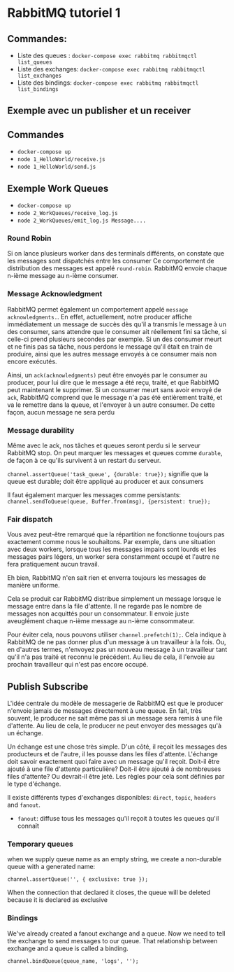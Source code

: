 # RabbitMQ tutoriel 1

## Commandes: 

* Liste des queues : `docker-compose exec rabbitmq rabbitmqctl list_queues `
* Liste des exchanges: `docker-compose exec rabbitmq rabbitmqctl list_exchanges`
* Liste des bindings: `docker-compose exec rabbitmq rabbitmqctl list_bindings`

## Exemple avec un publisher et un receiver
## Commandes
* `docker-compose up`
* `node 1_HelloWorld/receive.js`
* `node 1_HelloWorld/send.js`


## Exemple Work Queues
* `docker-compose up`
* `node 2_WorkQueues/receive_log.js`
* `node 2_WorkQueues/emit_log.js Message....`
  
### Round Robin
Si on lance plusieurs worker dans des terminals différents, on constate que les messages sont dispatchés entre les consumer 
Ce comportement de distribution des messages est appelé `round-robin`.
RabbitMQ envoie chaque n-ième message au n-ième consumer.

### Message Acknowledgment
RabbitMQ permet également un comportement appelé `message acknowledgments.`. En effet, actuellement, notre producer affiche
immédiatement un message de succès dès qu'il a transmis le message à un des consumer, sans attendre que le consumer ait réellement fini
sa tâche, si celle-ci prend plusieurs secondes par exemple.
Si un des consumer meurt et ne finis pas sa tâche, nous perdons le message qu'il était en train de produire, ainsi que les autres message envoyés à ce consumer
mais non encore exécutés.


Ainsi, un `ack(acknowledgments)` peut être envoyés par le consumer au producer, pour lui dire que le message a été reçu, traité, et que RabbitMQ peut maintenant le supprimer.
Si un consumer meurt sans avoir envoyé de `ack`, RabbitMQ comprend que le message n'a pas été entièrement traité, et va le remettre dans la queue, et l'envoyer à un autre consumer.
De cette façon, aucun message ne sera perdu

### Message durability
Même avec le ack, nos tâches et queues seront perdu si le serveur RabbitMQ stop.
On peut marquer les messages et queues comme `durable`, de façon à ce qu'ils survivent à un restart du serveur.


`channel.assertQueue('task_queue', {durable: true});` signifie que la queue est durable; doit être appliqué au producer et aux consumers


Il faut également marquer les messages comme persistants:
`channel.sendToQueue(queue, Buffer.from(msg), {persistent: true});`

### Fair dispatch

Vous avez peut-être remarqué que la répartition ne fonctionne toujours pas exactement comme nous le souhaitons. Par exemple, dans une situation avec deux workers, lorsque tous les messages impairs sont lourds et les messages pairs légers, un worker sera constamment occupé et l'autre ne fera pratiquement aucun travail. 

Eh bien, RabbitMQ n'en sait rien et enverra toujours les messages de manière uniforme.

Cela se produit car RabbitMQ distribue simplement un message lorsque le message entre dans la file d'attente. Il ne regarde pas le nombre de messages non acquittés pour un consommateur. Il envoie juste aveuglément chaque n-ième message au n-ième consommateur.

Pour éviter cela, nous pouvons utiliser `channel.prefetch(1);`. 
Cela indique à RabbitMQ de ne pas donner plus d'un message à un travailleur à la fois. Ou, en d'autres termes, n'envoyez pas un nouveau message à un travailleur tant qu'il n'a pas traité et reconnu le précédent. Au lieu de cela, il l'envoie au prochain travailleur qui n'est pas encore occupé.

## Publish Subscribe

L'idée centrale du modèle de messagerie de RabbitMQ est que le producer n'envoie jamais de messages directement à une queue. 
En fait, très souvent, le producer ne sait même pas si un message sera remis à une file d'attente.
Au lieu de cela, le producer ne peut envoyer des messages qu'à un échange.

Un échange est une chose très simple. D'un côté, il reçoit les messages des producteurs et de l'autre, il les pousse dans les files d'attente. 
L'échange doit savoir exactement quoi faire avec un message qu'il reçoit. Doit-il être ajouté à une file d'attente particulière? Doit-il être ajouté à de nombreuses files d'attente? Ou devrait-il être jeté. Les règles pour cela sont définies par le type d'échange.


Il existe différents types d'exchanges disponibles: `direct`, `topic`, `headers` and `fanout`.
* `fanout`: diffuse tous les messages qu'il reçoit à toutes les queues qu'il connaît

### Temporary queues

when we supply queue name as an empty string, we create a non-durable queue with a generated name:

`channel.assertQueue('', { exclusive: true });`

When the connection that declared it closes, the queue will be deleted because it is declared as exclusive

### Bindings

We've already created a fanout exchange and a queue. Now we need to tell the exchange to send messages to our queue. That relationship between exchange and a queue is called a binding.

`channel.bindQueue(queue_name, 'logs', '');`

